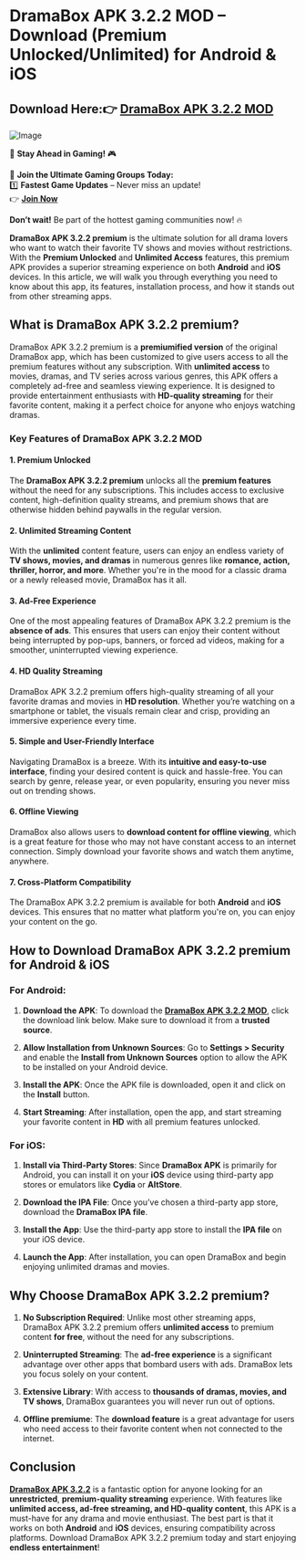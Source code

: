# DramaBox APK 3.2.2 MOD – Download (Premium Unlocked/Unlimited) for Android & iOS

## Download Here:👉 [DramaBox APK 3.2.2 MOD](https://apkbros.com/dramabox-apk/) 

![Image](https://github.com/user-attachments/assets/a24c5935-04d7-46ad-aea2-85bad958efc7)

🚀 **Stay Ahead in Gaming!** 🎮

📢 **Join the Ultimate Gaming Groups Today:**  
1️⃣ **Fastest Game Updates** – Never miss an update!  
👉 [**Join Now**](https://t.me/apkbros_official)

**Don’t wait!** Be part of the hottest gaming communities now! 🔥

**DramaBox APK 3.2.2 premium** is the ultimate solution for all drama lovers who want to watch their favorite TV shows and movies without restrictions. With the **Premium Unlocked** and **Unlimited Access** features, this premium APK provides a superior streaming experience on both **Android** and **iOS** devices. In this article, we will walk you through everything you need to know about this app, its features, installation process, and how it stands out from other streaming apps.

## What is DramaBox APK 3.2.2 premium?

DramaBox APK 3.2.2 premium is a **premiumified version** of the original DramaBox app, which has been customized to give users access to all the premium features without any subscription. With **unlimited access** to movies, dramas, and TV series across various genres, this APK offers a completely ad-free and seamless viewing experience. It is designed to provide entertainment enthusiasts with **HD-quality streaming** for their favorite content, making it a perfect choice for anyone who enjoys watching dramas.

### Key Features of DramaBox APK 3.2.2 MOD

#### 1. **Premium Unlocked**
The **DramaBox APK 3.2.2 premium** unlocks all the **premium features** without the need for any subscriptions. This includes access to exclusive content, high-definition quality streams, and premium shows that are otherwise hidden behind paywalls in the regular version. 

#### 2. **Unlimited Streaming Content**
With the **unlimited** content feature, users can enjoy an endless variety of **TV shows, movies, and dramas** in numerous genres like **romance, action, thriller, horror, and more**. Whether you're in the mood for a classic drama or a newly released movie, DramaBox has it all.

#### 3. **Ad-Free Experience**
One of the most appealing features of DramaBox APK 3.2.2 premium is the **absence of ads**. This ensures that users can enjoy their content without being interrupted by pop-ups, banners, or forced ad videos, making for a smoother, uninterrupted viewing experience.

#### 4. **HD Quality Streaming**
DramaBox APK 3.2.2 premium offers high-quality streaming of all your favorite dramas and movies in **HD resolution**. Whether you’re watching on a smartphone or tablet, the visuals remain clear and crisp, providing an immersive experience every time.

#### 5. **Simple and User-Friendly Interface**
Navigating DramaBox is a breeze. With its **intuitive and easy-to-use interface**, finding your desired content is quick and hassle-free. You can search by genre, release year, or even popularity, ensuring you never miss out on trending shows.

#### 6. **Offline Viewing**
DramaBox also allows users to **download content for offline viewing**, which is a great feature for those who may not have constant access to an internet connection. Simply download your favorite shows and watch them anytime, anywhere.

#### 7. **Cross-Platform Compatibility**
The DramaBox APK 3.2.2 premium is available for both **Android** and **iOS** devices. This ensures that no matter what platform you're on, you can enjoy your content on the go.

## How to Download DramaBox APK 3.2.2 premium for Android & iOS

### For Android:

1. **Download the APK**: To download the **[DramaBox APK 3.2.2 MOD](https://apkbros.com/dramabox-apk/)**, click the download link below. Make sure to download it from a **trusted source**.
   
2. **Allow Installation from Unknown Sources**: Go to **Settings > Security** and enable the **Install from Unknown Sources** option to allow the APK to be installed on your Android device.
   
3. **Install the APK**: Once the APK file is downloaded, open it and click on the **Install** button.

4. **Start Streaming**: After installation, open the app, and start streaming your favorite content in **HD** with all premium features unlocked.

### For iOS:

1. **Install via Third-Party Stores**: Since **DramaBox APK** is primarily for Android, you can install it on your **iOS** device using third-party app stores or emulators like **Cydia** or **AltStore**.

2. **Download the IPA File**: Once you’ve chosen a third-party app store, download the **DramaBox IPA file**.

3. **Install the App**: Use the third-party app store to install the **IPA file** on your iOS device.

4. **Launch the App**: After installation, you can open DramaBox and begin enjoying unlimited dramas and movies.

## Why Choose DramaBox APK 3.2.2 premium?

1. **No Subscription Required**: Unlike most other streaming apps, DramaBox APK 3.2.2 premium offers **unlimited access** to premium content **for free**, without the need for any subscriptions.

2. **Uninterrupted Streaming**: The **ad-free experience** is a significant advantage over other apps that bombard users with ads. DramaBox lets you focus solely on your content.

3. **Extensive Library**: With access to **thousands of dramas, movies, and TV shows**, DramaBox guarantees you will never run out of options.

4. **Offline premiume**: The **download feature** is a great advantage for users who need access to their favorite content when not connected to the internet.

## Conclusion

**[DramaBox APK 3.2.2](https://apkbros.com/dramabox-apk/)** is a fantastic option for anyone looking for an **unrestricted**, **premium-quality streaming** experience. With features like **unlimited access, ad-free streaming, and HD-quality content**, this APK is a must-have for any drama and movie enthusiast. The best part is that it works on both **Android** and **iOS** devices, ensuring compatibility across platforms. Download DramaBox APK 3.2.2 premium today and start enjoying **endless entertainment**!
